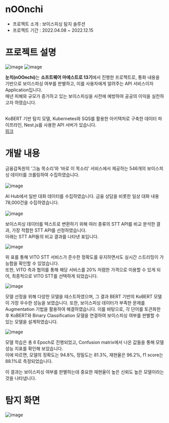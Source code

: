 # nOOnchi
- 프로젝트 소개 : 보이스피싱 탐지 솔루션
- 프로젝트 기간 : 2022.04.08 ~ 2022.12.15 


# 프로젝트 설명

![image](https://github.com/pmy02/nOOnchi/assets/62882579/d35d8313-555f-4e9e-9efc-f82e809e5a45)
![image](https://github.com/pmy02/nOOnchi/assets/62882579/7f5917b1-d259-4feb-a4b6-ee4bf9e618b7)

<strong>눈치(nOOnchi)</strong>는 <strong>소프트웨어 마에스트로 13기</strong>에서 진행한 프로젝트로, 통화 내용을 기반으로 보이스피싱 여부를 판별하고, 이를 사용자에게 알려주는 API 서비스이자 Application입니다. <br>
매년 피해와 규모가 증가하고 있는 보이스피싱을 사전에 예방하여 공공의 이익을 실천하고자 하였습니다. <br><br>
 
KoBERT 기반 탐지 모델, Kubernetes와 SQS를 활용한 아키텍처로 구축한 데이터 파이프라인, Nest.js를 사용한 API 서버가 있습니다. <br>
[링크](https://github.com/SWMTeamCuriosity)


# 개발 내용

금융감독원의 ‘그놈 목소리’와 ‘바로 이 목소리’ 서비스에서 제공하는 546개의 보이스피싱 데이터를 크롤링하여 수집하였습니다. <br><br>
![image](https://github.com/pmy02/nOOnchi/assets/62882579/9d4da9b7-8ed4-4150-beef-aaad69b1fbff) <br>

AI Hub에서 일반 대화 데이터를 수집하였습니다. 금융 상담을 비롯한 일상 대화 내용 78,000건을 수집하였습니다. <br><br>
![image](https://github.com/pmy02/nOOnchi/assets/62882579/caba59e1-75ab-47b1-adff-e99f14092d41) <br>

보이스피싱 데이터를 텍스트로 변환하기 위해 여러 종류의 STT API를 비교 분석한 결과, 가장 적합한 STT API를 선정하였습니다. <br> 
아래는 STT API들의 비교 결과를 나타낸 표입니다. <br>

![image](https://github.com/pmy02/nOOnchi/assets/62882579/99aa342e-8fde-4957-8781-74526f2ac66c)

위 표를 통해 VITO STT 서비스가 준수한 정확도를 유지하면서도 실시간 스트리밍이 가능함을 확인할 수 있었습니다. <br>
또한, VITO 측과 협의를 통해 해당 서비스를 20% 저렴한 가격으로 이용할 수 있게 되어, 최종적으로 VITO STT를 선택하게 되었습니다. <br>

![image](https://github.com/pmy02/nOOnchi/assets/62882579/573db6a6-ec65-464a-a196-5de3d8bf506b)

모델 선정을 위해 다양한 모델을 테스트하였으며, 그 결과 BERT 기반의 KoBERT 모델이 가장 우수한 성능을 보였습니다. 또한, 보이스피싱 데이터가 부족한 문제를 Augmentation 기법을 활용하여 해결하였습니다. 
이를 바탕으로, 각 단어를 토큰화한 후 KoBERT와 Binary Classification 모델을 연결하여 보이스피싱 여부를 판별할 수 있는 모델을 설계하였습니다.

![image](https://github.com/pmy02/nOOnchi/assets/62882579/df63ff97-ad6d-47ea-9001-c321c034a988)

모델 학습은 총 6 Epoch로 진행되었고, Confusion matrix에서 나온 값들을 통해 모델 성능 지표를 확인해 보았습니다. <br>
이에 따르면, 모델의 정확도는 94.8%, 정밀도는 81.3%, 재현율은 96.2%, f1 score는 88.1%로 측정되었습니다.

이 결과는 보이스피싱 여부를 판별하는데 중요한 재현율이 높은 신뢰도 높은 모델이라는 것을 나타냅니다.

# 탐지 화면
![image](https://github.com/pmy02/nOOnchi/assets/62882579/331c45e7-7dd2-4c9b-9430-1fdbad4998ec)


